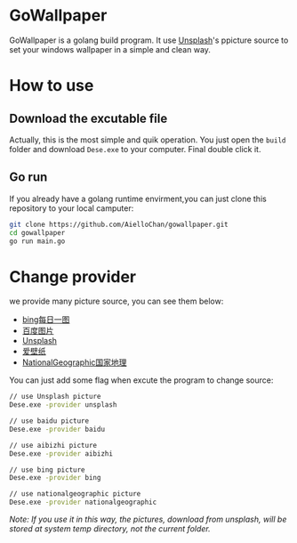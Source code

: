 # GoWallpaper

GoWallpaper is a golang build program. It use [Unsplash](https://unsplash.com)'s ppicture source to set your windows wallpaper in a simple and clean way.

# How to use

## Download the excutable file

Actually, this is the most simple and quik operation. You just open the `build` folder and download `Dese.exe` to your computer. Final double click it. 

## Go run

If you already have a golang runtime envirment,you can just clone this repository to your local camputer:

```bash
git clone https://github.com/AielloChan/gowallpaper.git
cd gowallpaper
go run main.go
```

# Change provider

we provide many picture source, you can see them below:

- [bing每日一图](https://bing.com)
- [百度图片](https://images.baidu.com)
- [Unsplash](https://unsplash.com)
- [爱壁纸](http://aibizhi.com)
- [NationalGeographic国家地理](http://www.nationalgeographic.com/)

You can just add some flag when excute the program to change source:
```bash
// use Unsplash picture
Dese.exe -provider unsplash

// use baidu picture
Dese.exe -provider baidu

// use aibizhi picture
Dese.exe -provider aibizhi

// use bing picture
Dese.exe -provider bing

// use nationalgeographic picture
Dese.exe -provider nationalgeographic
```

*Note: If you use it in this way, the pictures, download from unsplash, will be stored at system temp directory, not the current folder.*